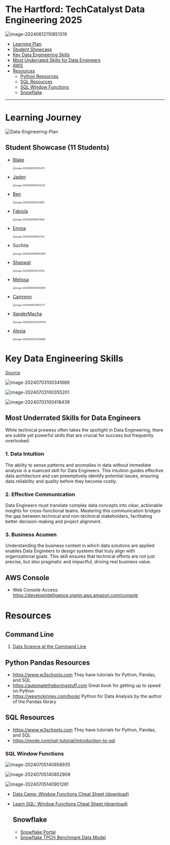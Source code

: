 # The Hartford: TechCatalyst Data Engineering 2025



![image-20240612110851319](images/image-20240612110851319.png)

* [Learning Plan](#learning-journey)
* [Student Showcase](#Student-Showcase)
* [Key Data Engineering Skills](#key-data-engineering-skills)
* [Most Underrated Skills for Data Engineers](#Most-Underrated-Skills-for-Data-Engineers)
* [AWS](#aws-console)
* [Resources](#resources)
  * [Python Resources](#python-pandas-resources)
  * [SQL Resources](#sql-resources)
  * [SQL Window Functions](#sql-window-functions)
  * [Snowflake](#snowflake)

---

# Learning Journey

![Data-Engineering-Plan](images/Data-Engineering-Plan.png)



## Student Showcase (11 Students)

* [Blake](https://github.com/Havenfire/techcatalyst-2025/blob/master/S3_Snowflake_Pipeline/Lab_Written_solutions.md)

  <img src="images/image-20250805183155475.png" alt="image-20250805183155475" style="zoom:50%;" />

* [Jaden](https://github.com/JadenAstle/techcatalyst-2025/blob/main/aws_snowpipe_labs/submission.md)

  <img src="images/image-20250805183243322.png" alt="image-20250805183243322" style="zoom:50%;" />

* [Ben](https://github.com/BenA669/BAtechca/blob/main/lab1-5/etl_solution.md)

  <img src="images/image-20250805183314615.png" alt="image-20250805183314615" style="zoom:50%;" />

* [Fabiola](https://github.com/fabiola-rojas/techcat2025-fabiola/tree/baeb1ed41030e6a973ed5af3e50b9682840e5087/w6-work/S3%20and%20Snowflake%20(w6d1))

  <img src="images/image-20250805184131630.png" alt="image-20250805184131630" style="zoom:50%;" />

* [Emma](https://github.com/emmaparadis/techcatalyst2025/blob/main/AWS_Snowpipe_Project/lab.md)

  <img src="images/image-20250805190521132.png" alt="image-20250805190521132" style="zoom:50%;" />

* Suchita

  <img src="images/image-20250805190603560.png" alt="image-20250805190603560" style="zoom:50%;" />

* [Shaswat](https://github.com/Shaswat975/techcatalyst-2025/tree/main/Week%206%20Labs%201-5)

  <img src="images/image-20250805215732152.png" alt="image-20250805215732152" style="zoom:50%;" />

  

* [Melissa](https://github.com/melissarfranco25/techCat25/tree/main/Training/Week_6)

  <img src="images/image-20250805215840949.png" alt="image-20250805215840949" style="zoom:50%;" />

* [Camrenn](https://github.com/CamrennWallace-Rivera/techcatalyst-2025/blob/main/Camrenn_SnowPipe_Lab/Cam_Pipe.md)

  <img src="images/image-20250805215922771.png" alt="image-20250805215922771" style="zoom:50%;" />

* [XanderMacha](https://github.com/xandermacha/techcat-de-2025/blob/master/s3%20and%20snowpipe/s3%20and%20snowpipe.md)

  <img src="images/image-20250805220045734.png" alt="image-20250805220045734" style="zoom:50%;" />

* [Alexia](https://github.com/AlexiaAdams/techcat-2025/tree/main/Snowpipe)

  <img src="images/image-20250805221353886.png" alt="image-20250805221353886" style="zoom:50%;" />

  
  
  

# Key Data Engineering Skills

[Source](https://www.tealhq.com/skills/data-engineer)

![image-20240703100341669](images/image-20240703100341669.png)

![image-20240703100355201](images/image-20240703100355201.png)

![image-20240703100418439](images/image-20240703100418439.png)

## Most Underrated Skills for Data Engineers

While technical prowess often takes the spotlight in Data Engineering, there are subtle yet powerful skills that are crucial for success but frequently overlooked.

### 1. Data Intuition

The ability to sense patterns and anomalies in data without immediate analysis is a nuanced skill for Data Engineers. This intuition guides effective data architecture and can preemptively identify potential issues, ensuring data reliability and quality before they become costly.

### 2. Effective Communication

Data Engineers must translate complex data concepts into clear, actionable insights for cross-functional teams. Mastering this communication bridges the gap between technical and non-technical stakeholders, facilitating better decision-making and project alignment.

### 3. Business Acumen

Understanding the business context in which data solutions are applied enables Data Engineers to design systems that truly align with organizational goals. This skill ensures that technical efforts are not just precise, but also pragmatic and impactful, driving real business value.

## AWS Console

* Web Console Access: https://developintelligence.signin.aws.amazon.com/console

# Resources

## Command Line

1. [Data Science at the Command Line](https://jeroenjanssens.com/dsatcl/)

## Python Pandas Resources

* https://www.w3schools.com They have tutorials for Python, Pandas, and SQL
* https://automatetheboringstuff.com Great book for getting up to speed on Python
* https://wesmckinney.com/book/ Python for Data Analysis by the author of the Pandas library 

## SQL Resources

* https://www.w3schools.com They have tutorials for Python, Pandas, and SQL
* https://mode.com/sql-tutorial/introduction-to-sql 

### SQL Window Functions

![image-20240705140658935](images/image-20240705140658935.png)

![image-20240705140852908](images/image-20240705140852908.png)

![image-20240705140901281](images/image-20240705140901281.png)



* [Data Camp: Window Functions Cheat Sheet (download)](https://images.datacamp.com/image/upload/v1713890725/Marketing/Blog/SQL_Window_Functions_1_1.pdf)

* [Learn SQL: Window Functions Cheat Sheet (download)](https://learnsql.com/blog/sql-window-functions-cheat-sheet/Window_Functions_Cheat_Sheet.pdf)

  ## Snowflake

  * [Snowflake Portal](https://wpa36811.snowflakecomputing.com/)
  * [Snowflake TPCH Benchmark Data Model](https://docs.snowflake.com/en/user-guide/sample-data-tpch)

  
